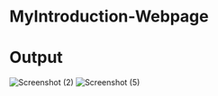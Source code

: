 # MyIntroduction-Webpage
# Output

![Screenshot (2)](https://user-images.githubusercontent.com/104092978/164292075-6660ef41-2237-42ca-82b0-57af3ee83dd3.png)
![Screenshot (5)](https://user-images.githubusercontent.com/104092978/164292138-b80cee57-22ba-4df3-88c1-04038d457de4.png)
